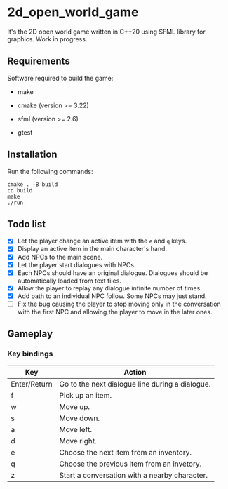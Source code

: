 # 2d_open_world_game
It's the 2D open world game written in C++20 using SFML library for graphics. Work in progress.

## Requirements
Software required to build the game:

- make

- cmake (version >= 3.22)

- sfml (version >= 2.6)

- gtest

## Installation
Run the following commands:
```
cmake . -B build
cd build
make
./run
```

## Todo list

- [x] Let the player change an active item with the `e` and `q` keys.
- [x] Display an active item in the main character's hand.
- [x] Add NPCs to the main scene.
- [x] Let the player start dialogues with NPCs.
- [x] Each NPCs should have an original dialogue. Dialogues should be automatically loaded from text files.
- [x] Allow the player to replay any dialogue infinite number of times.
- [x] Add path to an individual NPC follow. Some NPCs may just stand.
- [ ] Fix the bug causing the player to stop moving only in the conversation with the first NPC and allowing the player to move in the later ones.

## Gameplay

### Key bindings

| **Key** | **Action** |
|-------|-------|
| Enter/Return | Go to the next dialogue line during a dialogue. |
| f | Pick up an item. |
| w | Move up. |
| s | Move down. |
| a | Move left. |
| d | Move right. |
| e | Choose the next item from an inventory. |
| q | Choose the previous item from an invetory. |
| z | Start a conversation with a nearby character. |